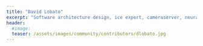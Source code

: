 ```yaml
---
title: "David Lobato"
excerpt: "Software architecture design, ice expert, cameraserver, neuralFPGA tool"
header:
  #image: 
  teaser: /assets/images/community/contributors/dlobato.jpg
---
```

